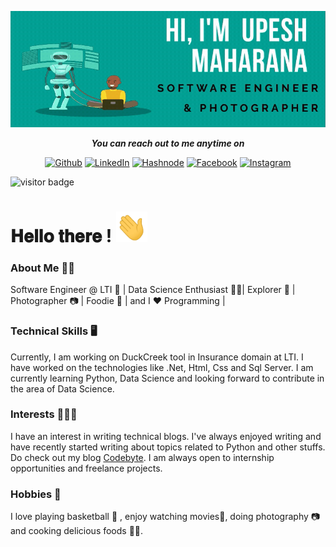 [![animated](https://github.com/Upesh08/Upesh08/blob/main/Cover_Photo_Signature.gif)](https://dwe.st/rr)

<p align="center">
<b><i> You can reach out to me anytime on</i></b>
</p>

<p align="center">
   <a href="https://github.com/Upesh08"><img height="25" src="https://img.shields.io/badge/Github--_.svg?style=social&logo=github" alt="Github"></a>
   <a href="https://www.linkedin.com/in/upesh-m-970862109"><img height="25" src="https://img.shields.io/badge/LinkedIn--_.svg?style=social&logo=linkedin" alt="LinkedIn"></a>
   <a href="https://hashnode.com/@Upesh-Maharana"><img height="25" src="https://img.shields.io/badge/Hashnode--_.svg?style=social&logo=hashnode" alt="Hashnode"></a>
   <a href="https://www.facebook.com/upesh.maharana"><img height="25" src="https://img.shields.io/badge/Facebook--_.svg?style=social&logo=facebook" alt="Facebook"></a>
   <a href="https://www.instagram.com/upesh_maharana/"><img height="25" src="https://img.shields.io/badge/Instagram--_.svg?style=social&logo=instagram" alt="Instagram"></a>  
</p>

![visitor badge](https://visitor-badge.glitch.me/badge?page_id=Upesh08.visitor-badge)</a>

# 𝐇𝐞𝐥𝐥𝐨 𝐭𝐡𝐞𝐫𝐞 ! <img src="https://raw.githubusercontent.com/ABSphreak/ABSphreak/master/gifs/Hi.gif" width="50px">


### About Me 🕴🏼
<p>
    Software Engineer @ LTI 🏢 | Data Science Enthusiast 👨‍💻| Explorer 🤠 | Photographer 📷 | Foodie 🍲 | and I ❤️ Programming | 
</p>

### Technical Skills 🖥️

Currently, I am working on DuckCreek tool in Insurance domain at LTI. I have worked on the technologies like .Net, Html, Css and Sql Server. I am currently learning Python, Data Science and looking forward to contribute in the area of Data Science. 

### Interests 🤹🏻‍♂️

I have an interest in writing technical blogs. I've always enjoyed writing and have recently started writing about topics related to Python and other stuffs. Do check out my blog [Codebyte](https://codebyte.hashnode.dev/). I am always open to internship opportunities and freelance projects.

### Hobbies 👻

I love playing basketball 🏀 , enjoy watching movies🍿, doing photography 📷 and cooking delicious foods 👨‍🍳.
